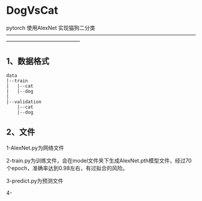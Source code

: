 # DogVsCat
pytorch 使用AlexNet 实现猫狗二分类
——————————————————————————————————————————————————
## 1、数据格式

	data
	|--train
	|	|--cat
	|	|--dog
	|
	|--validation
		|--cat
		|--dog

## 2、文件

1-AlexNet.py为网络文件

2-train.py为训练文件，会在model文件夹下生成AlexNet.pth模型文件，经过70个epoch，准确率达到0.98左右，有过拟合的风险。


3-predict.py为预测文件

4-
